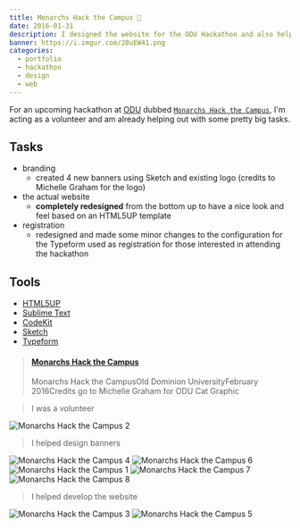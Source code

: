 ```yaml
---
title: Monarchs Hack the Campus 🦁
date: 2016-01-31
description: I designed the website for the ODU Hackathon and also helped with the branding/registration.
banner: https://i.imgur.com/28uEW41.png
categories:
  - portfolio
  - hackathon
  - design
  - web
---
```


For an upcoming hackathon at [ODU](//odu.edu) dubbed [`Monarchs Hack the Campus`](//www.cs.odu.edu/~acm/hackathon/), I'm acting as a volunteer and am already helping out with some pretty big tasks.

## Tasks

* branding
  * created 4 new banners using Sketch and existing logo (credits to Michelle Graham for the logo)
* the actual website
  * **completely redesigned** from the bottom up to have a nice look and feel based on an HTML5UP template
* registration
  * redesigned and made some minor changes to the configuration for the Typeform used as registration for those interested in attending the hackathon

## Tools

* [HTML5UP](https://html5up.net)
* [Sublime Text](https://github.com/fvcproductions/Sublime)
* [CodeKit](https://incident57.com/codekit/)
* [Sketch](https://www.sketchapp.com/)
* [Typeform](https://typeform.com)

<blockquote class="embedly-card"><h4><a href="https://www.behance.net/gallery/35755853/Monarchs-Hack-the-Campus">Monarchs Hack the Campus</a></h4><p>Monarchs Hack the CampusOld Dominion UniversityFebruary 2016Credits go to Michelle Graham for ODU Cat Graphic</p></blockquote>
<script async src="//cdn.embedly.com/widgets/platform.js" charset="UTF-8"></script>

> I was a volunteer

![Monarchs Hack the Campus 2](https://i.imgur.com/8jb1rPx.jpg)

> I helped design banners

![Monarchs Hack the Campus 4](https://i.imgur.com/mJ7l1lR.png)
![Monarchs Hack the Campus 6](https://i.imgur.com/8HQxmXg.png)
![Monarchs Hack the Campus 1](https://i.imgur.com/f38bLrA.png)
![Monarchs Hack the Campus 7](https://i.imgur.com/28uEW41.png)
![Monarchs Hack the Campus 8](https://i.imgur.com/p0YWjxt.png)

> I helped develop the website

![Monarchs Hack the Campus 3](https://i.imgur.com/jU6Zfpz.png)
![Monarchs Hack the Campus 5](https://i.imgur.com/P1jZQb4.png)
